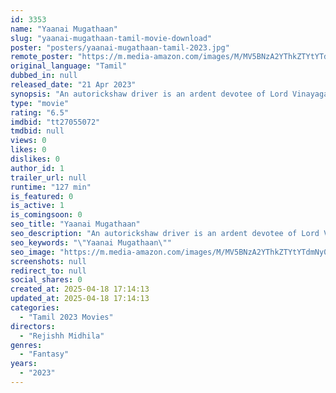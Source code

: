 ```yaml
---
id: 3353
name: "Yaanai Mugathaan"
slug: "yaanai-mugathaan-tamil-movie-download"
poster: "posters/yaanai-mugathaan-tamil-2023.jpg"
remote_poster: "https://m.media-amazon.com/images/M/MV5BNzA2YThkZTYtYTdmNy00YTZmLWE0ZmQtZGMyZTAxY2ZiNzY4XkEyXkFqcGdeQXVyMTUzNTgzNzM0._V1_SX300.jpg"
original_language: "Tamil"
dubbed_in: null
released_date: "21 Apr 2023"
synopsis: "An autorickshaw driver is an ardent devotee of Lord Vinayagar. While he is an extremely religious person, he is unscrupulous in his day-to-day life. One day he finds he can't see his favourite god anymore."
type: "movie"
rating: "6.5"
imdbid: "tt27055072"
tmdbid: null
views: 0
likes: 0
dislikes: 0
author_id: 1
trailer_url: null
runtime: "127 min"
is_featured: 0
is_active: 1
is_comingsoon: 0
seo_title: "Yaanai Mugathaan"
seo_description: "An autorickshaw driver is an ardent devotee of Lord Vinayagar. While he is an extremely religious person, he is unscrupulous in his day-to-day life. One day he finds he can't see his favourite god anymore."
seo_keywords: "\"Yaanai Mugathaan\""
seo_image: "https://m.media-amazon.com/images/M/MV5BNzA2YThkZTYtYTdmNy00YTZmLWE0ZmQtZGMyZTAxY2ZiNzY4XkEyXkFqcGdeQXVyMTUzNTgzNzM0._V1_SX300.jpg"
screenshots: null
redirect_to: null
social_shares: 0
created_at: 2025-04-18 17:14:13
updated_at: 2025-04-18 17:14:13
categories:
  - "Tamil 2023 Movies"
directors:
  - "Rejishh Midhila"
genres:
  - "Fantasy"
years:
  - "2023"
---
```

